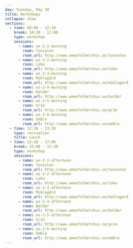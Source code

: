 ```yaml
---
day: Tuesday, May 30
title: Workshops
collapse: show
sections:
  - time: 09:00 - 12:30
    break: 10:30 - 11:00
    type: workshop
    sessions:
      - name: ws-2-1-morning
        room: Tonsalen
        room_url: http://www.umeafolketshus.se/tonsalen
      - name: ws-2-2-morning
        room: Loke
        room_url: http://www.umeafolketshus.se/loke
      - name: ws-2-3-morning
        room: Miklagård
        room_url: http://www.umeafolketshus.se/miklagard
      - name: ws-2-4-morning
        room: Balder
        room_url: http://www.umeafolketshus.se/balder
      - name: ws-2-5-morning
        room: Grim
        room_url: http://www.umeafolketshus.se/grim
      - name: ws-2-6-morning
        room: Embla
        room_url: http://www.umeafolketshus.se/embla
  - time: 12:30 - 13:30
    type: recreation
    title: Lunch
  - time: 13:30 - 17:00
    break: 15:00 - 15:30
    type: workshop
    sessions:
      - name: ws-2-1-afternoon
        room: Tonsalen
        room_url: http://www.umeafolketshus.se/tonsalen
      - name: ws-2-2-afternoon
        room: Loke
        room_url: http://www.umeafolketshus.se/loke
      - name: ws-2-3-afternoon
        room: Miklagård
        room_url: http://www.umeafolketshus.se/miklagard
      - name: ws-2-4-afternoon
        room: Balder
        room_url: http://www.umeafolketshus.se/balder
      - name: ws-2-5-afternoon
        room: Grim
        room_url: http://www.umeafolketshus.se/grim
      - name: ws-2-6-morning
        room: Embla
        room_url: http://www.umeafolketshus.se/embla
---
```

